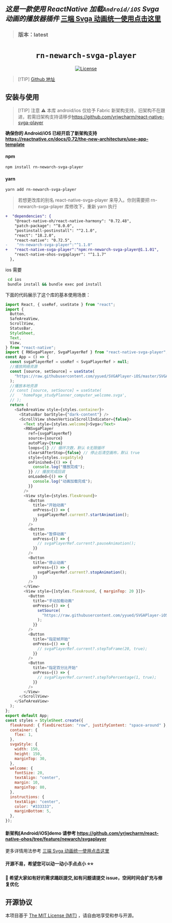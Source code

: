 ## **_这是一款使用 ReactNative 加载`Android/iOS` Svga 动画的播放器插件_** [三端 Svga 动画统一使用点击这里](https://github.com/yrjwcharm/react-native-ohos/tree/feature/rnoh/svgaplayer)

> ### 版本：latest

<p align="center">
  <h1 align="center"> <code>rn-newarch-svga-player</code> </h1>
</p>
<p align="center">
    <a href="https://github.com/wonday/react-native-pdf/blob/master/LICENSE">
        <img src="https://img.shields.io/badge/license-MIT-green.svg" alt="License" />
    </a>
</p>

> [!TIP] [Github 地址](https://github.com/yrjwcharm/rn-newarch-svga-player)

## 安装与使用

> [!TIP] 注意 ⚠️ 本库 android/ios 仅给予 Fabric 新架构支持，旧架构不在跟进，若需旧架构支持请移步<https://github.com/yrjwcharm/react-native-svga-player>

**确保你的 Android/iOS 已经开启了新架构支持 <https://reactnative.cn/docs/0.72/the-new-architecture/use-app-template>**

#### **npm**

```bash
npm install rn-newarch-svga-player
```

#### **yarn**

```bash
yarn add rn-newarch-svga-player
```

> 若想更改库的别名 react-native-svga-player 来导入。你则需要把 rn-newarch-svga-player 库修改下，重新 yarn 执行

```diff
+  "dependencies": {
    "@react-native-oh/react-native-harmony": "0.72.48",
    "patch-package": "^8.0.0",
    "postinstall-postinstall": "^2.1.0",
    "react": "18.2.0",
    "react-native": "0.72.5",
-    "rn-newarch-svga-player":"^1.1.0"
+   "react-native-svga-player":"npm:rn-newarch-svga-player@1.1.01",
    "react-native-ohos-svgaplayer": "^1.1.7"
  },
```

ios 需要

```bash
 cd ios
 bundle install && bundle exec pod install
```

下面的代码展示了这个库的基本使用场景：

```js
import React, { useRef, useState } from "react";
import {
  Button,
  SafeAreaView,
  ScrollView,
  StatusBar,
  StyleSheet,
  Text,
  View,
} from "react-native";
import { RNSvgaPlayer, SvgaPlayerRef } from "react-native-svga-player";
const App = () => {
  const svgaPlayerRef = useRef < SvgaPlayerRef > null;
  //播放网络资源
  const [source, setSource] = useState(
    "https://raw.githubusercontent.com/yyued/SVGAPlayer-iOS/master/SVGAPlayer/Samples/Goddess.svga"
  );
  //播放本地资源
  // const [source, setSource] = useState(
  //   'homePage_studyPlanner_computer_welcome.svga',
  // );
  return (
    <SafeAreaView style={styles.container}>
      <StatusBar barStyle={"dark-content"} />
      <ScrollView showsVerticalScrollIndicator={false}>
        <Text style={styles.welcome}>Svga</Text>
        <RNSvgaPlayer
          ref={svgaPlayerRef}
          source={source}
          autoPlay={true}
          loops={1} // 循环次数，默认 0无限循环
          clearsAfterStop={false} // 停止后清空画布，默认 true
          style={styles.svgaStyle}
          onFinished={() => {
            console.log("播放完成");
          }} // 播放完成回调
          onLoaded={() => {
            console.log("动画加载完成");
          }}
        />
        <View style={styles.flexAround}>
          <Button
            title="开始动画"
            onPress={() => {
              svgaPlayerRef.current?.startAnimation();
            }}
          />
          <Button
            title="暂停动画"
            onPress={() => {
              // svgaPlayerRef.current?.pauseAnimation();
            }}
          />
          <Button
            title="停止动画"
            onPress={() => {
              svgaPlayerRef.current?.stopAnimation();
            }}
          />
        </View>
        <View style={[styles.flexAround, { marginTop: 20 }]}>
          <Button
            title="手动加载动画"
            onPress={() => {
              setSource(
                "https://raw.githubusercontent.com/yyued/SVGAPlayer-iOS/master/SVGAPlayer/Samples/matteBitmap.svga"
              );
            }}
          />
          <Button
            title="指定帧开始"
            onPress={() => {
              // svgaPlayerRef.current?.stepToFrame(20, true);
            }}
          />
          <Button
            title="指定百分比开始"
            onPress={() => {
              // svgaPlayerRef.current?.stepToPercentage(1, true);
            }}
          />
        </View>
      </ScrollView>
    </SafeAreaView>
  );
};
export default App;
const styles = StyleSheet.create({
  flexAround: { flexDirection: "row", justifyContent: "space-around" },
  container: {
    flex: 1,
  },
  svgaStyle: {
    width: 150,
    height: 150,
    marginTop: 30,
  },
  welcome: {
    fontSize: 20,
    textAlign: "center",
    margin: 10,
    marginTop: 80,
  },
  instructions: {
    textAlign: "center",
    color: "#333333",
    marginBottom: 5,
  },
});
```

#### 新架构[Android/iOS]demo 请参考 <https://github.com/yrjwcharm/react-native-ohos/tree/feature/newarch/svgaplayer>

更多详情用法参考 [三端 Svga 动画统一使用点击这里](https://github.com/yrjwcharm/react-native-ohos/tree/feature/rnoh/svgaplayer)

#### 开源不易，希望您可以动一动小手点点小 ⭐⭐

#### 👴 希望大家如有好的需求踊跃提交,如有问题请提交 issue，空闲时间会扩充与修复优化

## 开源协议

本项目基于 [The MIT License (MIT)](https://github.com/yrjwcharm/react-native-ohos-svgaplayer/blob/master/LICENSE) ，请自由地享受和参与开源。
